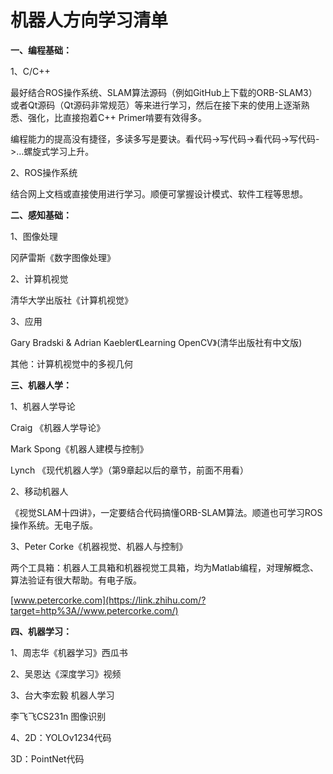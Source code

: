 # 机器人方向学习清单

**一、编程基础：**

1、C/C++

最好结合ROS操作系统、SLAM算法源码（例如GitHub上下载的ORB-SLAM3）或者Qt源码（Qt源码非常规范）等来进行学习，然后在接下来的使用上逐渐熟悉、强化，比直接抱着C++ Primer啃要有效得多。

编程能力的提高没有捷径，多读多写是要诀。看代码->写代码->看代码->写代码->…螺旋式学习上升。

2、ROS操作系统

结合网上文档或直接使用进行学习。顺便可掌握设计模式、软件工程等思想。

**二、感知基础：**

1、图像处理

冈萨雷斯《数字图像处理》

2、计算机视觉

清华大学出版社《计算机视觉》

3、应用

Gary Bradski & Adrian Kaebler《Learning OpenCV》(清华出版社有中文版)

其他：计算机视觉中的多视几何

**三、机器人学：**

1、机器人学导论

Craig 《机器人学导论》

Mark Spong《机器人建模与控制》

Lynch 《现代机器人学》（第9章起以后的章节，前面不用看）



2、移动机器人

《视觉SLAM十四讲》，一定要结合代码搞懂ORB-SLAM算法。顺道也可学习ROS操作系统。无电子版。

3、Peter Corke《机器视觉、机器人与控制》

两个工具箱：机器人工具箱和机器视觉工具箱，均为Matlab编程，对理解概念、算法验证有很大帮助。有电子版。

[www.petercorke.com](https://link.zhihu.com/?target=http%3A//www.petercorke.com/)

**四、机器学习：**

1、周志华《机器学习》西瓜书

2、吴恩达《深度学习》视频

3、台大李宏毅 机器人学习

李飞飞CS231n 图像识别

4、2D：YOLOv1234代码

3D：PointNet代码
